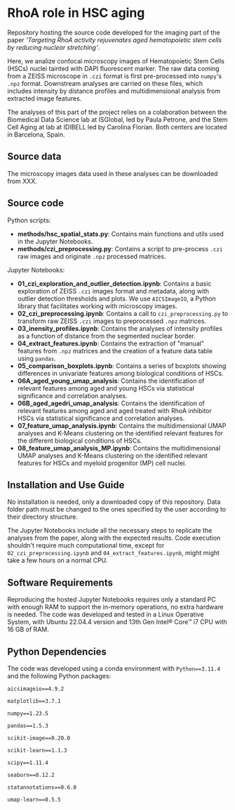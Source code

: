 # RhoA role in HSC aging
Repository hosting the source code developed for the imaging part of the paper *'Targeting RhoA activity rejuvenates aged hematopoietic stem cells by reducing nuclear stretching'*.

Here, we analize confocal microscopy images of Hematopoietic Stem Cells (HSCs) nuclei tainted with DAPI fluorescent marker. The raw data coming from a ZEISS microscope in `.czi` format is first pre-processed into `numpy`'s `.npz` format. Downstream analyses are carried on these files, which includes intensity by distance profiles and multidimensional analysis from extracted image features.

The analyses of this part of the project relies on a colaboration between the Biomedical Data Science lab at ISGlobal, led by Paula Petrone, and the Stem Cell Aging at lab at IDIBELL led by Carolina Florian. Both centers are located in Barcelona, Spain.

## Source data

The microscopy images data used in these analyses can be downloaded from XXX.

## Source code

Python scripts:
- **methods/hsc_spatial_stats.py**: Contains main functions and utils used in the Jupyter Notebooks.
- **methods/czi_preprocessing.py**: Contains a script to pre-process `.czi` raw images and originate `.npz` processed matrices.

Jupyter Notebooks:
- **01_czi_exploration_and_outlier_detection.ipynb**: Contains a basic exploration of ZEISS `.czi` images format and metadata, along with outlier detection thresholds and plots. We use `AICSImageIO`, a Python library that facilitates working with microscopy images.
- **02_czi_preprocessing.ipynb**: Contains a call to `czi_preprocessing.py` to transform raw ZEISS `.czi` images to preprocessed `.npz` matrices.
- **03_inensity_profiles.ipynb**: Contains the analyses of intensity profiles as a function of distance from the segmented nuclear border.
- **04_extract_features.ipynb**: Contains the extraction of "manual" features from `.npz` matrices and the creation of a feature data table using `pandas`.
- **05_comparison_boxplots.ipynb**: Contains a series of boxplots showing differences in univariate features among biological conditions of HSCs.
- **06A_aged_young_umap_analysis**: Contains the identification of relevant features among aged and young HSCs via statistical significance and correlation analyses.
- **06B_aged_agedri_umap_analysis**: Contains the identification of relevant features among aged and aged treated with RhoA inhibitor HSCs via statistical significance and correlation analyses.
- **07_feature_umap_analysis.ipynb**: Contains the multidimensional UMAP analyses and K-Means clustering on the identified relevant features for the different biological conditions of HSCs.
- **08_feature_umap_analysis_MP.ipynb**: Contains the multidimensional UMAP analyses and K-Means clustering on the identified relevant features for HSCs and myeloid progenitor (MP) cell nuclei.


## Installation and Use Guide

No installation is needed, only a downloaded copy of this repository. Data folder path must be changed to the ones specified by the user according to their directory structure.

The Jupyter Notebooks include all the necessary steps to replicate the analyses from the paper, along with the expected results. Code execution shouldn't require much computational time, except for `02_czi_preprocessing.ipynb` and `04_extract_features.ipynb`, might might take a few hours on a normal CPU.

## Software Requirements

Reproducing the hosted Jupyter Notebooks requires only a standard PC with enough RAM to support the in-memory operations, no extra hardware is needed. The code was developed and tested in a Linux Operative System, with Ubuntu 22.04.4 version and 13th Gen Intel® Core™ i7 CPU with 16 GB of RAM. 

## Python Dependencies

The code was developed using a conda environment with `Python==3.11.4` and the following Python packages:

```
aicsimageio==4.9.2

matplotlib==3.7.1

numpy==1.23.5

pandas==1.5.3

scikit-image==0.20.0

scikit-learn==1.1.3

scipy==1.11.4

seaborn==0.12.2

statannotations==0.6.0

umap-learn==0.5.5
```
